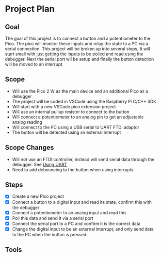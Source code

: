 # Project Plan

## Goal
The goal of this project is to connect a button and a potentiometer to the Pico. The pico will monitor these inputs and relay the state to a PC via a serial connection. This project will be broken up into several steps, It will start small with just getting the inputs to be polled and read using the debugger. Next the serial port wil be setup and finally the button detection will be moved to an interrupt.

## Scope
- Will use the Pico 2 W as the main device and an additional Pico as a debugger
- The project will be coded in VSCode using the Raspberry Pi C/C++ SDK 
- Will start with a new VSCode pico extension project
- Will use an internal pullup resistor to connect to the button
- Will connect a potentiometer to an analog pin to get an adjustable analog reading
- Will connect to the PC using a USB serial to UART FTDI adaptor
- The button will be detected using an external interrupt

## Scope Changes
- Will not use an FTDI controller, instead will send serial data through the debugger. See [Using UART](Work_Log-0.md#using-uart)
- Need to add debouncing to the button when using interrupts

## Steps
- [x] Create a new Pico project
- [x] Connect a button to a digital input and read its state, confirm this with the debugger
- [x] Connect a potentiometer to an analog input and read this
- [x] Poll this data and send it via a serial port
- [x] Connect the serial port to a PC and confirm it is the correct data
- [x] Change the digital input to be an external interrupt, and only send data to the PC when the button is pressed
  
## Tools
 